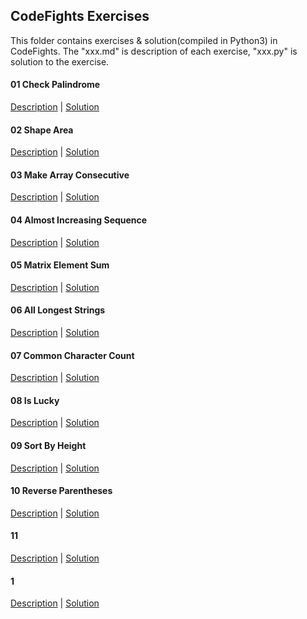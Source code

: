 ## CodeFights Exercises

This folder contains exercises & solution(compiled in Python3) in CodeFights. The "xxx.md" is description of each exercise, "xxx.py" is solution to the exercise. 

#### 01 Check Palindrome

[Description](https://github.com/beatice/CodeFights/blob/master/Exercises/01%20Check%20Palindrome.md) | [Solution](https://github.com/beatice/CodeFights/blob/master/Exercises/01%20Solution.py)

#### 02 Shape Area

[Description](https://github.com/beatice/CodeFights/blob/master/Exercises/02%20Shape%20Area.md) | [Solution](https://github.com/beatice/CodeFights/blob/master/Exercises/02%20Solution.py)

#### 03 Make Array Consecutive

[Description](https://github.com/beatice/CodeFights/blob/master/Exercises/03%20Make%20Array%20Consecutive.md) | [Solution](https://github.com/beatice/CodeFights/blob/master/Exercises/03%20Solution.py)

#### 04 Almost Increasing Sequence

[Description](https://github.com/beatice/CodeFights/blob/master/Exercises/04%20Almost%20Increasing%20Sequence.md) | [Solution]()

#### 05 Matrix Element Sum

[Description](https://github.com/beatice/CodeFights/blob/master/Exercises/05%20Matrix%20Element%20Sum.md) | [Solution](https://github.com/beatice/CodeFights/blob/master/Exercises/05%20Solution.py)

#### 06 All Longest Strings

[Description](https://github.com/beatice/CodeFights/blob/master/Exercises/06%20All%20Longest%20Strings.md) | [Solution](https://github.com/beatice/CodeFights/blob/master/Exercises/06%20Solution.py)

#### 07 Common Character Count

[Description](https://github.com/beatice/CodeFights/blob/master/Exercises/07%20Common%20Character%20Count.md) | [Solution]()

#### 08 Is Lucky

[Description](https://github.com/beatice/CodeFights/blob/master/Exercises/08%20Is%20Lucky.md) | [Solution](https://github.com/beatice/CodeFights/blob/master/Exercises/08%20Solution.py)

#### 09 Sort By Height

[Description](https://github.com/beatice/CodeFights/blob/master/Exercises/09%20Sort%20By%20Height.md) | [Solution]()

#### 10 Reverse Parentheses

[Description](https://github.com/beatice/CodeFights/blob/master/Exercises/10%20Reverse%20Parentheses.md) | [Solution]()

#### 11

[Description]() | [Solution]()

#### 1

[Description]() | [Solution]()
